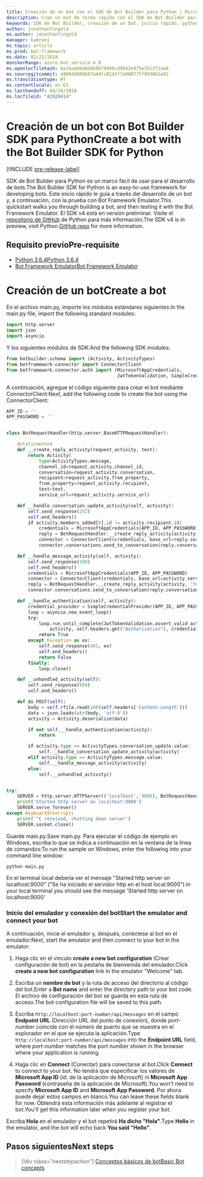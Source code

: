 ```yaml
---
title: Creación de un bot con el SDK de Bot Builder para Python | Microsoft Docs
description: Cree un bot de forma rápida con el SDK de Bot Builder para Python.
keywords: SDK de Bot Builder, creación de un bot, inicio rápido, python, introducción
author: jonathanfingold
ms.author: jonathanfingold
manager: kamrani
ms.topic: article
ms.prod: bot-framework
ms.date: 02/21/2018
monikerRange: azure-bot-service-4.0
ms.openlocfilehash: ba16adebe6bbb9b79949cd9842e975e35c3f2aa6
ms.sourcegitcommit: d486dd088b87a44fc8142f7a08877ff993861a42
ms.translationtype: HT
ms.contentlocale: es-ES
ms.lasthandoff: 08/26/2018
ms.locfileid: "42928414"
---
```

# <a name="create-a-bot-with-the-bot-builder-sdk-for-python"></a><span data-ttu-id="1236a-104">Creación de un bot con Bot Builder SDK para Python</span><span class="sxs-lookup"><span data-stu-id="1236a-104">Create a bot with the Bot Builder SDK for Python</span></span>
[!INCLUDE [pre-release-label](../includes/pre-release-label.md)]

<span data-ttu-id="1236a-105">SDK de Bot Builder para Python es un marco fácil de usar para el desarrollo de bots.</span><span class="sxs-lookup"><span data-stu-id="1236a-105">The Bot Builder SDK for Python is an easy-to-use framework for developing bots.</span></span> <span data-ttu-id="1236a-106">Este inicio rápido le guía a través del desarrollo de un bot y, a continuación, con la prueba con Bot Framework Emulator.</span><span class="sxs-lookup"><span data-stu-id="1236a-106">This quickstart walks you through building a bot, and then testing it with the Bot Framework Emulator.</span></span> <span data-ttu-id="1236a-107">El SDK v4 está en versión preliminar. Visite el [repositorio de GitHub](https://github.com/Microsoft/botbuilder-python) de Python para más información.</span><span class="sxs-lookup"><span data-stu-id="1236a-107">The SDK v4 is in preview, visit Python [GitHub repo](https://github.com/Microsoft/botbuilder-python) for more information.</span></span> 

## <a name="pre-requisite"></a><span data-ttu-id="1236a-108">Requisito previo</span><span class="sxs-lookup"><span data-stu-id="1236a-108">Pre-requisite</span></span>
- [<span data-ttu-id="1236a-109">Python 3.6.4</span><span class="sxs-lookup"><span data-stu-id="1236a-109">Python 3.6.4</span></span>](https://www.python.org/downloads/) 
- [<span data-ttu-id="1236a-110">Bot Framework Emulator</span><span class="sxs-lookup"><span data-stu-id="1236a-110">Bot Framework Emulator</span></span>](https://github.com/Microsoft/BotFramework-Emulator/releases)

# <a name="create-a-bot"></a><span data-ttu-id="1236a-111">Creación de un bot</span><span class="sxs-lookup"><span data-stu-id="1236a-111">Create a bot</span></span>
<span data-ttu-id="1236a-112">En el archivo main.py, importe los módulos estándares siguientes:</span><span class="sxs-lookup"><span data-stu-id="1236a-112">In the main.py file, import the following standard modules:</span></span>

```python
import http.server
import json
import asyncio
```

<span data-ttu-id="1236a-113">Y los siguientes módulos de SDK:</span><span class="sxs-lookup"><span data-stu-id="1236a-113">And the following SDK modules:</span></span>
```python
from botbuilder.schema import (Activity, ActivityTypes)
from botframework.connector import ConnectorClient
from botframework.connector.auth import (MicrosoftAppCredentials,
                                         JwtTokenValidation, SimpleCredentialProvider)
```
<span data-ttu-id="1236a-114">A continuación, agregue el código siguiente para crear el bot mediante ConnectorClient:</span><span class="sxs-lookup"><span data-stu-id="1236a-114">Next, add the following code to create the bot using the ConnectorClient:</span></span>
```python
APP_ID = ''
APP_PASSWORD = ''


class BotRequestHandler(http.server.BaseHTTPRequestHandler):

    @staticmethod
    def __create_reply_activity(request_activity, text):
        return Activity(
            type=ActivityTypes.message,
            channel_id=request_activity.channel_id,
            conversation=request_activity.conversation,
            recipient=request_activity.from_property,
            from_property=request_activity.recipient,
            text=text,
            service_url=request_activity.service_url)

    def __handle_conversation_update_activity(self, activity):
        self.send_response(202)
        self.end_headers()
        if activity.members_added[0].id != activity.recipient.id:
            credentials = MicrosoftAppCredentials(APP_ID, APP_PASSWORD)
            reply = BotRequestHandler.__create_reply_activity(activity, 'Hello and welcome to the echo bot!')
            connector = ConnectorClient(credentials, base_url=reply.service_url)
            connector.conversations.send_to_conversation(reply.conversation.id, reply)

    def __handle_message_activity(self, activity):
        self.send_response(200)
        self.end_headers()
        credentials = MicrosoftAppCredentials(APP_ID, APP_PASSWORD)
        connector = ConnectorClient(credentials, base_url=activity.service_url)
        reply = BotRequestHandler.__create_reply_activity(activity, 'You said: %s' % activity.text)
        connector.conversations.send_to_conversation(reply.conversation.id, reply)

    def __handle_authentication(self, activity):
        credential_provider = SimpleCredentialProvider(APP_ID, APP_PASSWORD)
        loop = asyncio.new_event_loop()
        try:
            loop.run_until_complete(JwtTokenValidation.assert_valid_activity(
                activity, self.headers.get("Authorization"), credential_provider))
            return True
        except Exception as ex:
            self.send_response(401, ex)
            self.end_headers()
            return False
        finally:
            loop.close()

    def __unhandled_activity(self):
        self.send_response(404)
        self.end_headers()

    def do_POST(self):
        body = self.rfile.read(int(self.headers['Content-Length']))
        data = json.loads(str(body, 'utf-8'))
        activity = Activity.deserialize(data)

        if not self.__handle_authentication(activity):
            return

        if activity.type == ActivityTypes.conversation_update.value:
            self.__handle_conversation_update_activity(activity)
        elif activity.type == ActivityTypes.message.value:
            self.__handle_message_activity(activity)
        else:
            self.__unhandled_activity()


try:
    SERVER = http.server.HTTPServer(('localhost', 9000), BotRequestHandler)
    print('Started http server on localhost:9000')
    SERVER.serve_forever()
except KeyboardInterrupt:
    print('^C received, shutting down server')
    SERVER.socket.close()
```


<span data-ttu-id="1236a-115">Guarde main.py.</span><span class="sxs-lookup"><span data-stu-id="1236a-115">Save main.py.</span></span> <span data-ttu-id="1236a-116">Para ejecutar el código de ejemplo en Windows, escriba lo que se indica a continuación en la ventana de la línea de comandos:</span><span class="sxs-lookup"><span data-stu-id="1236a-116">To run the sample on Windows, enter the following into your command line window:</span></span>
```
python main.py
```
<span data-ttu-id="1236a-117">En el terminal local debería ver el mensaje "Started http server on localhost:9000" ("Se ha iniciado el servidor http en el host local:9000").</span><span class="sxs-lookup"><span data-stu-id="1236a-117">In your local terminal you should see the message 'Started http server on localhost:9000'</span></span>

### <a name="start-the-emulator-and-connect-your-bot"></a><span data-ttu-id="1236a-118">Inicio del emulador y conexión del bot</span><span class="sxs-lookup"><span data-stu-id="1236a-118">Start the emulator and connect your bot</span></span>

<span data-ttu-id="1236a-119">A continuación, inicie el emulador y, después, conéctese al bot en el emulador:</span><span class="sxs-lookup"><span data-stu-id="1236a-119">Next, start the emulator and then connect to your bot in the emulator:</span></span>


1. <span data-ttu-id="1236a-120">Haga clic en el vínculo **create a new bot configuration** (Crear configuración de bot) en la pestaña de bienvenida del emulador.</span><span class="sxs-lookup"><span data-stu-id="1236a-120">Click **create a new bot configuration** link in the emulator "Welcome" tab.</span></span> 

2. <span data-ttu-id="1236a-121">Escriba un **nombre de bot** y la ruta de acceso del directorio al código del bot.</span><span class="sxs-lookup"><span data-stu-id="1236a-121">Enter a **Bot name** and enter the directory path to your bot code.</span></span> <span data-ttu-id="1236a-122">El archivo de configuración del bot se guarda en esta ruta de acceso.</span><span class="sxs-lookup"><span data-stu-id="1236a-122">The bot configuration file will be saved to this path.</span></span>

3. <span data-ttu-id="1236a-123">Escriba `http://localhost:port-number/api/messages` en el campo **Endpoint URL** (Dirección URL del punto de conexión), donde *port-number* coincide con el número de puerto que se muestra en el explorador en el que se ejecuta la aplicación.</span><span class="sxs-lookup"><span data-stu-id="1236a-123">Type `http://localhost:port-number/api/messages` into the **Endpoint URL** field, where *port-number* matches the port number shown in the browser where your application is running.</span></span>

4. <span data-ttu-id="1236a-124">Haga clic en **Connect** (Conectar) para conectarse al bot.</span><span class="sxs-lookup"><span data-stu-id="1236a-124">Click **Connect** to connect to your bot.</span></span> <span data-ttu-id="1236a-125">No tendrá que especificar los valores de **Microsoft App ID** (id. de la aplicación de Microsoft) ni **Microsoft App Password** (contraseña de la aplicación de Microsoft).</span><span class="sxs-lookup"><span data-stu-id="1236a-125">You won't need to specify **Microsoft App ID** and **Microsoft App Password**.</span></span> <span data-ttu-id="1236a-126">Por ahora puede dejar estos campos en blanco.</span><span class="sxs-lookup"><span data-stu-id="1236a-126">You can leave these fields blank for now.</span></span> <span data-ttu-id="1236a-127">Obtendrá esta información más adelante al registrar el bot.</span><span class="sxs-lookup"><span data-stu-id="1236a-127">You'll get this information later when you register your bot.</span></span>

<span data-ttu-id="1236a-128">Escriba **Hola** en el emulador y el bot repetirá **Ha dicho "Hola"**.</span><span class="sxs-lookup"><span data-stu-id="1236a-128">Type **Hello** in the emulator, and the bot will echo back **You said "Hello"**.</span></span>

## <a name="next-steps"></a><span data-ttu-id="1236a-129">Pasos siguientes</span><span class="sxs-lookup"><span data-stu-id="1236a-129">Next steps</span></span>

> [!div class="nextstepaction"]
> [<span data-ttu-id="1236a-130">Conceptos básicos de bot</span><span class="sxs-lookup"><span data-stu-id="1236a-130">Basic Bot concepts</span></span>](../v4sdk/bot-builder-basics.md)
